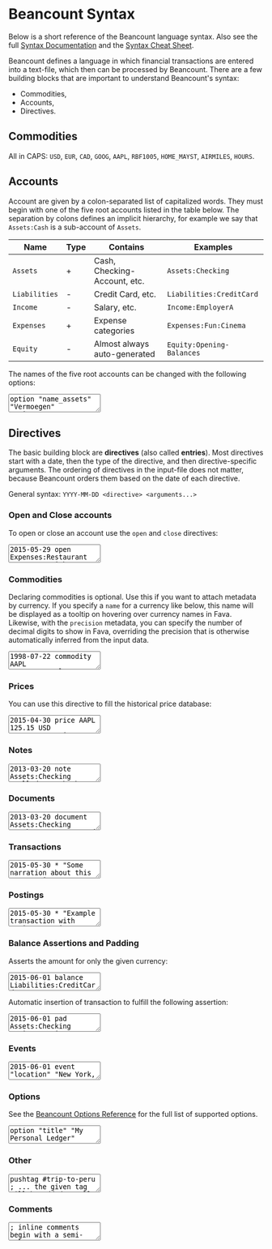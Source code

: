 # Beancount Syntax

Below is a short reference of the Beancount language syntax. Also see the full
[Syntax Documentation](http://furius.ca/beancount/doc/syntax) and the
[Syntax Cheat Sheet](http://furius.ca/beancount/doc/cheatsheet).

Beancount defines a language in which financial transactions are entered into a
text-file, which then can be processed by Beancount. There are a few building
blocks that are important to understand Beancount's syntax:

-   Commodities,
-   Accounts,
-   Directives.

## Commodities

All in CAPS: `USD`, `EUR`, `CAD`, `GOOG`, `AAPL`, `RBF1005`, `HOME_MAYST`,
`AIRMILES`, `HOURS`.

## Accounts

Account are given by a colon-separated list of capitalized words. They must
begin with one of the five root accounts listed in the table below. The
separation by colons defines an implicit hierarchy, for example we say that
`Assets:Cash` is a sub-account of `Assets`.

| Name          | Type | Contains                     | Examples                  |
| ------------- | ---- | ---------------------------- | ------------------------- |
| `Assets`      | +    | Cash, Checking-Account, etc. | `Assets:Checking`         |
| `Liabilities` | -    | Credit Card, etc.            | `Liabilities:CreditCard`  |
| `Income`      | -    | Salary, etc.                 | `Income:EmployerA`        |
| `Expenses`    | +    | Expense categories           | `Expenses:Fun:Cinema`     |
| `Equity`      | -    | Almost always auto-generated | `Equity:Opening-Balances` |

The names of the five root accounts can be changed with the following options:

<pre><textarea is="beancount-textarea">
option "name_assets"      "Vermoegen"
option "name_liabilities" "Verbindlichkeiten"
option "name_income"      "Einkommen"
option "name_expenses"    "Ausgaben"
option "name_equity"      "Eigenkapital"</textarea></pre>

## Directives

The basic building block are **directives** (also called **entries**). Most
directives start with a date, then the type of the directive, and then
directive-specific arguments. The ordering of directives in the input-file does
not matter, because Beancount orders them based on the date of each directive.

General syntax: `YYYY-MM-DD <directive> <arguments...>`

### Open and Close accounts

To open or close an account use the `open` and `close` directives:

<pre><textarea is="beancount-textarea" is="beancount-textarea">
2015-05-29 open Expenses:Restaurant
; Account with some currency constraints:
2015-05-29 open Assets:Checking     USD,EUR
; ...
2016-02-23 close Assets:Checking</textarea></pre>

### Commodities

Declaring commodities is optional. Use this if you want to attach metadata by
currency. If you specify a `name` for a currency like below, this name will be
displayed as a tooltip on hovering over currency names in Fava. Likewise, with
the `precision` metadata, you can specify the number of decimal digits to show
in Fava, overriding the precision that is otherwise automatically inferred from
the input data.

<pre><textarea is="beancount-textarea">
1998-07-22 commodity AAPL
  name: "Apple Computer Inc."
  precision: 3</textarea></pre>

### Prices

You can use this directive to fill the historical price database:

<pre><textarea is="beancount-textarea">
2015-04-30 price AAPL   125.15 USD
2015-05-30 price AAPL   130.28 USD</textarea></pre>

### Notes

<pre><textarea is="beancount-textarea">
2013-03-20 note Assets:Checking "Called to ask about rebate"</textarea></pre>

### Documents

<pre><textarea is="beancount-textarea">
2013-03-20 document Assets:Checking "path/to/statement.pdf"</textarea></pre>

### Transactions

<pre><textarea is="beancount-textarea">
2015-05-30 * "Some narration about this transaction"
  Liabilities:CreditCard   -101.23 USD
  Expenses:Restaurant       101.23 USD

2015-05-30 ! "Cable Co" "Phone Bill" #tag ^link
  id: "TW378743437"
  Expenses:Home:Phone  87.45 USD
  Assets:Checking                 ; You may leave one amount out</textarea></pre>

### Postings

<pre><textarea is="beancount-textarea">
2015-05-30 * "Example transaction with various postings"
  Account:Name   123.45 USD                           ; simple units
  Account:Name      10 GOOG {502.12 USD}              ; with cost
  Account:Name  1000.00 USD  @ 1.10 CAD               ; with price
  Account:Name      10 GOOG {502.12 USD} @ 1.10 CAD   ; with cost & price
  Account:Name      10 GOOG {502.12 USD, 2014-05-12}  ; with cost date
  ! Account:Name 123.45 USD                           ; with flag</textarea></pre>

### Balance Assertions and Padding

Asserts the amount for only the given currency:

<pre><textarea is="beancount-textarea">
2015-06-01 balance Liabilities:CreditCard  -634.30 USD</textarea></pre>

Automatic insertion of transaction to fulfill the following assertion:

<pre><textarea is="beancount-textarea">
2015-06-01 pad Assets:Checking Equity:Opening-Balances</textarea></pre>

### Events

<pre><textarea is="beancount-textarea">
2015-06-01 event "location" "New York, USA"
2015-06-01 event "address" "123 May Street"</textarea></pre>

### Options

See the [Beancount Options Reference](http://furius.ca/beancount/doc/options)
for the full list of supported options.

<pre><textarea is="beancount-textarea">
option "title" "My Personal Ledger"</textarea></pre>

### Other

<pre><textarea is="beancount-textarea">
pushtag #trip-to-peru
; ... the given tag will be added to all entries in between the pushtag and poptag
poptag  #trip-to-peru</textarea></pre>

### Comments

<pre><textarea is="beancount-textarea">
; inline comments begin with a semi-colon
* any line not starting with a valid directive is also ignored silently</textarea></pre>
